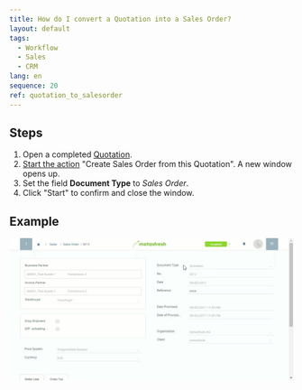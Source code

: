 ```yaml
---
title: How do I convert a Quotation into a Sales Order?
layout: default
tags:
  - Workflow
  - Sales
  - CRM
lang: en
sequence: 20
ref: quotation_to_salesorder
---
```


## Steps

1. Open a completed [Quotation](Create_SalesQuotation).
1. [Start the action](StartAction) "Create Sales Order from this Quotation". A new window opens up.
1. Set the field **Document Type** to *Sales Order*.
1. Click "Start" to confirm and close the window.

## Example

![](assets/Quotation_to_SalesOrder.gif)
